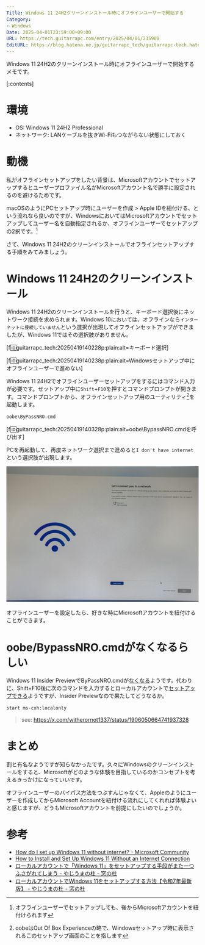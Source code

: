 ```yaml
---
Title: Windows 11 24H2クリーンインストール時にオフラインユーザーで開始する
Category:
- Windows
Date: 2025-04-01T23:59:00+09:00
URL: https://tech.guitarrapc.com/entry/2025/04/01/235900
EditURL: https://blog.hatena.ne.jp/guitarrapc_tech/guitarrapc-tech.hatenablog.com/atom/entry/6802418398354048330
---
```


Windows 11 24H2のクリーンインストール時にオフラインユーザーで開始するメモです。

[:contents]

# 環境

* OS: Windows 11 24H2 Professional
* ネットワーク: LANケーブルを抜きWi-Fiもつながらない状態にしておく

# 動機

私がオフラインセットアップをしたい背景は、Microsoftアカウントでセットアップするとユーザープロファイル名がMicrosoftアカウント名で勝手に設定されるのを避けるためです。

macOSのようにPCセットアップ時にユーザーを作成 > Apple IDを紐付ける、という流れなら良いのですが、WindowsにおいてはMicrosoftアカウントでセットアップしてユーザー名を自動指定されるか、オフラインユーザーでセットアップの2択です。[^1]

さて、Windows 11 24H2のクリーンインストールでオフラインセットアップする手順をみてみましょう。

# Windows 11 24H2のクリーンインストール

Windows 11 24H2のクリーンインストールを行うと、キーボード選択後にネットワーク接続を求められます。Windows 10においては、オフラインなら`インターネットに接続していません`という選択が出現してオフラインセットアップができましたが、Windows 11ではその選択肢がありません。

[f:id:guitarrapc_tech:20250419140228p:plain:alt=キーボード選択]

[f:id:guitarrapc_tech:20250419140238p:plain:alt=Windowsセットアップ中にオフラインユーザーで進めない]

Windows 11 24H2でオフラインユーザーセットアップをするにはコマンド入力が必要です。セットアップ中に`Shift`+`F10`を押すとコマンドプロンプトが開きます。コマンドプロンプトから、オフラインセットアップ用のユーティリティ[^2]を起動します。

```sh
oobe\ByPassNRO.cmd
```

[f:id:guitarrapc_tech:20250419140328p:plain:alt=oobe\BypassNRO.cmdを呼び出す]

PCを再起動して、再度ネットワーク選択まで進めると`I don't have internet`という選択肢が出現します。

![Next横にオフラインセットアップ選択肢が出現](image-5.png)

オフラインユーザーを設定したら、好きな時にMicrosoftアカウントを紐付けることができます。

# oobe/BypassNRO.cmdがなくなるらしい

Windows 11 Insider PreviewでByPassNRO.cmdが[なくなる](https://forest.watch.impress.co.jp/docs/serial/yajiuma/2002453.html)ようです。代わりに、Shift+F10後に次のコマンドを入力するとローカルアカウントで[セットアップできる](https://forest.watch.impress.co.jp/docs/serial/yajiuma/2002656.html)ようですが、Insider Previewなので果たしてどうなるか。

```sh
start ms-cxh:localonly
```

> see: https://x.com/witherornot1337/status/1906050664741937328

# まとめ

割と有名なようですが知らなかったです。久々にWindowsのクリーンインストールをすると、Microsoftがどのような体験を目指しているのかコンセプトを考えるきっかけになっていいです。

オフラインユーザーのバイパス方法をつぶすんじゃなくて、Appleのようにユーザーを作成してからMicrosoft Accountを紐付ける流れにしてくれれば体験よいと感じますが、どうもMicrosoftアカウントを前提にしたいのでしょうか。

# 参考

* [How do I set up Windows 11 without internet? - Microsoft Community](https://answers.microsoft.com/en-us/windows/forum/all/how-do-i-set-up-windows-11-without-internet/e348329d-f136-4460-b2f7-bc2bfa32c4e7)
* [How to Install and Set Up Windows 11 Without an Internet Connection](https://www.makeuseof.com/windows-11-set-up-without-internet-connection/)
* [ローカルアカウントで「Windows 11」をセットアップする手段がまた一つふさがれてしまう - やじうまの杜 - 窓の杜](https://forest.watch.impress.co.jp/docs/serial/yajiuma/2002453.html)
* [ローカルアカウントでWindows 11をセットアップする方法【令和7年最新版】 - やじうまの杜 - 窓の杜](https://forest.watch.impress.co.jp/docs/serial/yajiuma/2002656.html)



[^1]: オフラインユーザーでセットアップしても、後からMicrosoftアカウントを紐付けられます
[^2]: oobeはOut Of Box Experienceの略で、Windowsセットアップ時に表示されるこのセットアップ画面のことを指します
